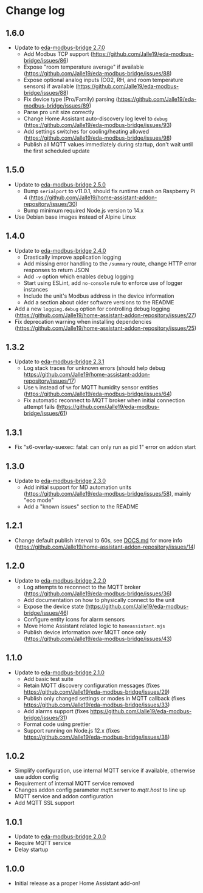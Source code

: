 # Change log

## 1.6.0
- Update to [eda-modbus-bridge 2.7.0](https://github.com/Jalle19/eda-modbus-bridge/releases/tag/2.7.0)
  * Add Modbus TCP support (https://github.com/Jalle19/eda-modbus-bridge/issues/86)
  * Expose "room temperature average" if available (https://github.com/Jalle19/eda-modbus-bridge/issues/88)
  * Expose optional analog inputs (CO2, RH, and room temperature sensors) if available (https://github.com/Jalle19/eda-modbus-bridge/issues/88)
  * Fix device type (Pro/Family) parsing (https://github.com/Jalle19/eda-modbus-bridge/issues/89)
  * Parse pro unit size correctly
  * Change Home Assistant auto-discovery log level to `debug` (https://github.com/Jalle19/eda-modbus-bridge/issues/93)
  * Add settings switches for cooling/heating allowed (https://github.com/Jalle19/eda-modbus-bridge/issues/98)
  * Publish all MQTT values immediately during startup, don't wait until the first scheduled update

## 1.5.0
- Update to [eda-modbus-bridge 2.5.0](https://github.com/Jalle19/eda-modbus-bridge/releases/tag/2.5.0)
  * Bump `serialport` to v11.0.1, should fix runtime crash on Raspberry Pi 4 (https://github.com/Jalle19/home-assistant-addon-repository/issues/30)
  * Bump minimum required Node.js version to 14.x
- Use Debian base images instead of Alpine Linux

## 1.4.0
- Update to [eda-modbus-bridge 2.4.0](https://github.com/Jalle19/eda-modbus-bridge/releases/tag/2.4.0)
  * Drastically improve application logging
  * Add missing error handling to the `/summary` route, change HTTP error responses to return JSON
  * Add `-v` option which enables debug logging
  * Start using ESLint, add `no-console` rule to enforce use of logger instances
  * Include the unit's Modbus address in the device information
  * Add a section about older software versions to the README
- Add a new `logging.debug` option for controlling debug logging (https://github.com/Jalle19/home-assistant-addon-repository/issues/27)
- Fix deprecation warning when installing dependencies (https://github.com/Jalle19/home-assistant-addon-repository/issues/25)

## 1.3.2
- Update to [eda-modbus-bridge 2.3.1](https://github.com/Jalle19/eda-modbus-bridge/releases/tag/2.3.1)
  * Log stack traces for unknown errors (should help debug https://github.com/Jalle19/home-assistant-addon-repository/issues/17)
  * Use `%` instead of `%H` for MQTT humidity sensor entities (https://github.com/Jalle19/eda-modbus-bridge/issues/64)
  * Fix automatic reconnect to MQTT broker when initial connection attempt fails (https://github.com/Jalle19/eda-modbus-bridge/issues/61)

## 1.3.1
- Fix "s6-overlay-suexec: fatal: can only run as pid 1" error on addon start

## 1.3.0
- Update to [eda-modbus-bridge 2.3.0](https://github.com/Jalle19/eda-modbus-bridge/releases/tag/2.3.0)
  * Add initial support for MD automation units (https://github.com/Jalle19/eda-modbus-bridge/issues/58), mainly "eco mode"
  * Add a "known issues" section to the README

## 1.2.1
- Change default publish interval to 60s, see [DOCS.md](https://github.com/Jalle19/home-assistant-addon-repository/blob/main/eda-modbus-bridge/DOCS.md) for more info (https://github.com/Jalle19/home-assistant-addon-repository/issues/14)

## 1.2.0
- Update to [eda-modbus-bridge 2.2.0](https://github.com/Jalle19/eda-modbus-bridge/releases/tag/2.2.0)
  * Log attempts to reconnect to the MQTT broker (https://github.com/Jalle19/eda-modbus-bridge/issues/36)
  * Add documentation on how to physically connect to the unit
  * Expose the device state (https://github.com/Jalle19/eda-modbus-bridge/issues/46)
  * Configure entity icons for alarm sensors
  * Move Home Assistant related logic to `homeassistant.mjs`
  * Publish device information over MQTT once only (https://github.com/Jalle19/eda-modbus-bridge/issues/43)

## 1.1.0

- Update to [eda-modbus-bridge 2.1.0](https://github.com/Jalle19/eda-modbus-bridge/releases/tag/2.1.0)
    - Add basic test suite
    - Retain MQTT discovery configuration messages (fixes https://github.com/Jalle19/eda-modbus-bridge/issues/29)
    - Publish only changed settings or modes in MQTT callback (fixes https://github.com/Jalle19/eda-modbus-bridge/issues/33)
    - Add alarms support (fixes https://github.com/Jalle19/eda-modbus-bridge/issues/31)
    - Format code using prettier
    - Support running on Node.js 12.x (fixes https://github.com/Jalle19/eda-modbus-bridge/issues/38)

## 1.0.2

- Simplify configuration, use internal MQTT service if available, otherwise use addon config
- Requirement of internal MQTT service removed
- Changes addon config parameter *mqtt.server* to *mqtt.host* to line up MQTT service and addon configuration
- Add MQTT SSL support

## 1.0.1

- Update to [eda-modbus-bridge 2.0.0](https://github.com/Jalle19/eda-modbus-bridge/releases/tag/2.0.0)
- Require MQTT service
- Delay startup

## 1.0.0

- Initial release as a proper Home Assistant add-on!
